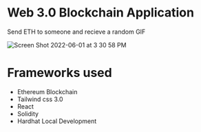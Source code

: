 # Web 3.0 Blockchain Application

Send ETH to someone and recieve a random GIF

![Screen Shot 2022-06-01 at 3 30 58 PM](https://user-images.githubusercontent.com/68557040/171513280-69eaa4ac-c4f5-4d7f-ab37-e56f846d270d.png)

# Frameworks used
- Ethereum Blockchain
- Tailwind css 3.0
- React
- Solidity
- Hardhat Local Development
